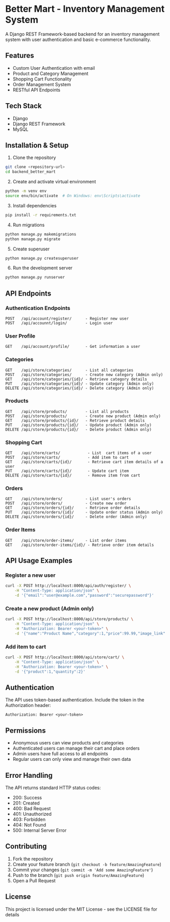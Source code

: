 # Better Mart - Inventory Management System

A Django REST Framework-based backend for an inventory management system with user authentication and basic e-commerce functionality.

## Features

- Custom User Authentication with email
- Product and Category Management
- Shopping Cart Functionality
- Order Management System
- RESTful API Endpoints

## Tech Stack

- Django
- Django REST Framework
- MySQL 

## Installation & Setup

1. Clone the repository
```bash
git clone <repository-url>
cd backend_better_mart
```

2. Create and activate virtual environment
```bash
python -m venv env
source env/bin/activate  # On Windows: env\Scripts\activate
```

3. Install dependencies
```bash
pip install -r requirements.txt
```

4. Run migrations
```bash
python manage.py makemigrations
python manage.py migrate
```

5. Create superuser
```bash
python manage.py createsuperuser
```

6. Run the development server
```bash
python manage.py runserver
```

## API Endpoints

### Authentication Endpoints
```
POST   /api/account/register/      - Register new user
POST   /api/accounnt/login/        - Login user

```

### User Profile
```
GET    /api/account/profile/       - Get information a user

```

### Categories
```
GET    /api/store/categories/      - List all categories
POST   /api/store/categories/      - Create new category (Admin only)
GET    /api/store/categories/{id}/ - Retrieve category details
PUT    /api/store/categories/{id}/ - Update category (Admin only)
DELETE /api/store/categories/{id}/ - Delete category (Admin only)
```

### Products
```
GET    /api/store/products/        - List all products
POST   /api/store/products/        - Create new product (Admin only)
GET    /api/store/products/{id}/   - Retrieve product details
PUT    /api/store/products/{id}/   - Update product (Admin only)
DELETE /api/store/products/{id}/   - Delete product (Admin only)
```

### Shopping Cart
```
GET    /api/store/carts/            - List  cart items of a user
POST   /api/store/carts/            - Add item to cart
GET    /api/store/carts/{id}/       - Retrieve cart item details of a user
PUT    /api/store/carts/{id}/       - Update cart item
DELETE /api/store/carts/{id}/       - Remove item from cart
```

### Orders
```
GET    /api/store/orders/          - List user's orders
POST   /api/store/orders/          - Create new order
GET    /api/store/orders/{id}/     - Retrieve order details
PUT    /api/store/orders/{id}/     - Update order status (Admin only)
DELETE /api/store/orders/{id}/     - Delete order (Admin only)
```

### Order Items
```
GET    /api/store/order-items/     - List order items
GET    /api/store/order-items/{id}/ - Retrieve order item details
```

## API Usage Examples

### Register a new user
```bash
curl -X POST http://localhost:8000/api/auth/register/ \
    -H "Content-Type: application/json" \
    -d '{"email":"user@example.com","password":"securepassword"}'
```

### Create a new product (Admin only)
```bash
curl -X POST http://localhost:8000/api/store/products/ \
    -H "Content-Type: application/json" \
    -H "Authorization: Bearer <your-token>" \
    -d '{"name":"Product Name","category":1,"price":99.99,"image_link":"http://example.com/image.jpg"}'
```

### Add item to cart
```bash
curl -X POST http://localhost:8000/api/store/cart/ \
    -H "Content-Type: application/json" \
    -H "Authorization: Bearer <your-token>" \
    -d '{"product":1,"quantity":2}'
```

## Authentication

The API uses token-based authentication. Include the token in the Authorization header:
```
Authorization: Bearer <your-token>
```

## Permissions

- Anonymous users can view products and categories
- Authenticated users can manage their cart and place orders
- Admin users have full access to all endpoints
- Regular users can only view and manage their own data

## Error Handling

The API returns standard HTTP status codes:
- 200: Success
- 201: Created
- 400: Bad Request
- 401: Unauthorized
- 403: Forbidden
- 404: Not Found
- 500: Internal Server Error

## Contributing

1. Fork the repository
2. Create your feature branch (`git checkout -b feature/AmazingFeature`)
3. Commit your changes (`git commit -m 'Add some AmazingFeature'`)
4. Push to the branch (`git push origin feature/AmazingFeature`)
5. Open a Pull Request

## License

This project is licensed under the MIT License - see the LICENSE file for details

